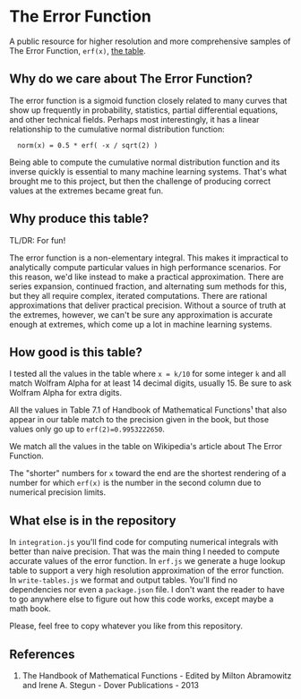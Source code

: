 # The Error Function

A public resource for higher resolution and more comprehensive samples of The Error Function, `erf(x)`, [the table](output/erf.md).

## Why do we care about The Error Function?

The error function is a sigmoid function closely related to many curves that show up frequently in probability, statistics, partial differential equations, and other technical fields. Perhaps most interestingly, it has a linear relationship to the cumulative normal distribution function:

```
  norm(x) = 0.5 * erf( -x / sqrt(2) )
```

Being able to compute the cumulative normal distribution function and its inverse quickly is essential to many machine learning systems. That's what brought me to this project, but then the challenge of producing correct values at the extremes became great fun.

## Why produce this table?

TL/DR: For fun!

The error function is a non-elementary integral. This makes it impractical to analytically compute particular values in high performance scenarios. For this reason, we'd like instead to make a practical approximation. There are series expansion, continued fraction, and alternating sum methods for this, but they all require complex, iterated computations. There are rational approximations that deliver practical precision. Without a source of truth at the extremes, however, we can't be sure any approximation is accurate enough at extremes, which come up a lot in machine learning systems. 

## How good is this table?

I tested all the values in the table where `x = k/10` for some integer `k` and all match Wolfram Alpha for at least 14 decimal digits, usually 15. Be sure to ask Wolfram Alpha for extra digits.

All the values in Table 7.1 of Handbook of Mathematical Functions¹ that also appear in our table match to the precision given in the book, but those values only go up to `erf(2)=0.9953222650`.

We match all the values in the table on Wikipedia's article about The Error Function.

The "shorter" numbers for `x` toward the end are the shortest rendering of a number for which `erf(x)` is the number in the second column due to numerical precision limits.

## What else is in the repository

In `integration.js` you'll find code for computing numerical integrals with better than naive precision. That was the main thing I needed to compute accurate values of the error function. In `erf.js` we generate a huge lookup table to support a very high resolution approximation of the error function. In `write-tables.js` we format and output tables. You'll find no dependencies nor even a `package.json` file. I don't want the reader to have to go anywhere else to figure out how this code works, except maybe a math book.

Please, feel free to copy whatever you like from this repository.

## References

1. The Handbook of Mathematical Functions - Edited by Milton Abramowitz and Irene A. Stegun - Dover Publications - 2013
